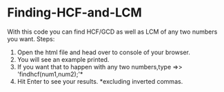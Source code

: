 # Finding-HCF-and-LCM
With this code you can find HCF/GCD as well as LCM of any two numbers you want.
Steps:
1. Open the html file and head over to console of your browser.
2. You will see an example printed.
3. If you want that to happen with any two numbers,type =>> 'findhcf(num1,num2);'*
4. Hit Enter to see your results.
*excluding inverted commas.
